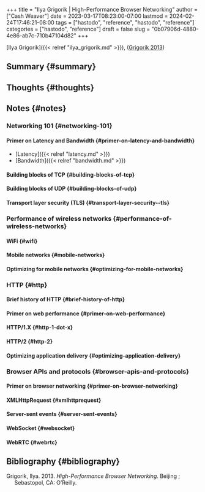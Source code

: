 +++
title = "Ilya Grigorik | High-Performance Browser Networking"
author = ["Cash Weaver"]
date = 2023-03-17T08:23:00-07:00
lastmod = 2024-02-24T17:46:21-08:00
tags = ["hastodo", "reference", "hastodo", "reference"]
categories = ["hastodo", "reference"]
draft = false
slug = "0b07906d-4880-4e86-ab7c-710b47104d82"
+++

[Ilya Grigorik]({{< relref "ilya_grigorik.md" >}}), (<a href="#citeproc_bib_item_1">Grigorik 2013</a>)


## Summary {#summary}


## Thoughts {#thoughts}


## Notes {#notes}


### Networking 101 {#networking-101}


#### Primer on Latency and Bandwidth {#primer-on-latency-and-bandwidth}

-   [Latency]({{< relref "latency.md" >}})
-   [Bandwidth]({{< relref "bandwidth.md" >}})


#### Building blocks of TCP {#building-blocks-of-tcp}


#### Building blocks of UDP {#building-blocks-of-udp}


#### Transport layer security (TLS) {#transport-layer-security--tls}


### Performance of wireless networks {#performance-of-wireless-networks}


#### WiFi {#wifi}


#### Mobile networks {#mobile-networks}


#### Optimizing for mobile networks {#optimizing-for-mobile-networks}


### HTTP {#http}


#### Brief history of HTTP {#brief-history-of-http}


#### Primer on web performance {#primer-on-web-performance}


#### HTTP/1.X {#http-1-dot-x}


#### HTTP/2 {#http-2}


#### Optimizing application delivery {#optimizing-application-delivery}


### Browser APIs and protocols {#browser-apis-and-protocols}


#### Primer on browser networking {#primer-on-browser-networking}


#### XMLHttpRequest {#xmlhttprequest}


#### Server-sent events {#server-sent-events}


#### WebSocket {#websocket}


#### WebRTC {#webrtc}


## Bibliography {#bibliography}

<style>.csl-entry{text-indent: -1.5em; margin-left: 1.5em;}</style><div class="csl-bib-body">
  <div class="csl-entry"><a id="citeproc_bib_item_1"></a>Grigorik, Ilya. 2013. <i>High-Performance Browser Networking</i>. Beijing ; Sebastopol, CA: O’Reilly.</div>
</div>
